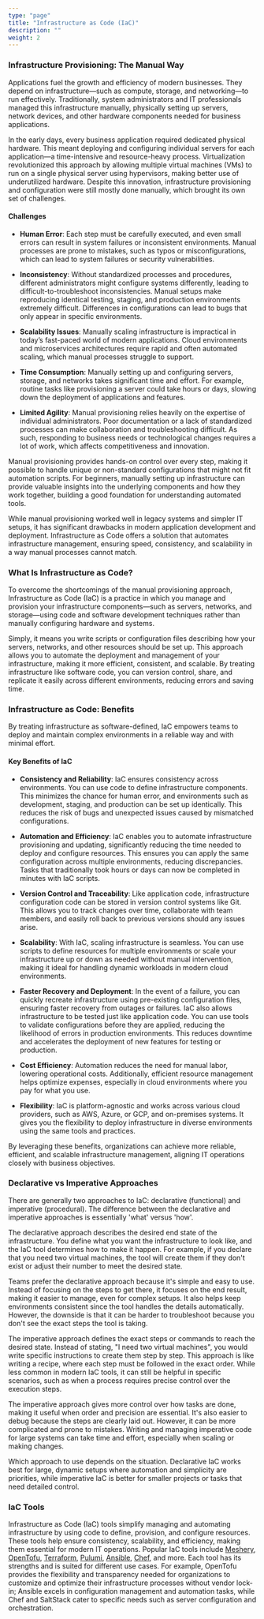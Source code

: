 ```yaml
---
type: "page"
title: "Infrastructure as Code (IaC)"
description: ""
weight: 2
---
```


### Infrastructure Provisioning: The Manual Way

Applications fuel the growth and efficiency of modern businesses. They depend on infrastructure—such as compute, storage, and networking—to run effectively. Traditionally, system administrators and IT professionals managed this infrastructure manually, physically setting up servers, network devices, and other hardware components needed for business applications.

In the early days, every business application required dedicated physical hardware. This meant deploying and configuring individual servers for each application—a time-intensive and resource-heavy process. Virtualization revolutionized this approach by allowing multiple virtual machines (VMs) to run on a single physical server using hypervisors, making better use of underutilized hardware. Despite this innovation, infrastructure provisioning and configuration were still mostly done manually, which brought its own set of challenges.

#### Challenges

- **Human Error**: Each step must be carefully executed, and even small errors can result in system failures or inconsistent environments. Manual processes are prone to mistakes, such as typos or misconfigurations, which can lead to system failures or security vulnerabilities.

- **Inconsistency**: Without standardized processes and procedures, different administrators might configure systems differently, leading to difficult-to-troubleshoot inconsistencies. Manual setups make reproducing identical testing, staging, and production environments extremely difficult. Differences in configurations can lead to bugs that only appear in specific environments.

- **Scalability Issues**: Manually scaling infrastructure is impractical in today’s fast-paced world of modern applications. Cloud environments and microservices architectures require rapid and often automated scaling, which manual processes struggle to support.

- **Time Consumption**: Manually setting up and configuring servers, storage, and networks takes significant time and effort. For example, routine tasks like provisioning a server could take hours or days, slowing down the deployment of applications and features.

- **Limited Agility**: Manual provisioning relies heavily on the expertise of individual administrators. Poor documentation or a lack of standardized processes can make collaboration and troubleshooting difficult. As such, responding to business needs or technological changes requires a lot of work, which affects competitiveness and innovation.

Manual provisioning provides hands-on control over every step, making it possible to handle unique or non-standard configurations that might not fit automation scripts. For beginners, manually setting up infrastructure can provide valuable insights into the underlying components and how they work together, building a good foundation for understanding automated tools.

While manual provisioning worked well in legacy systems and simpler IT setups, it has significant drawbacks in modern application development and deployment. Infrastructure as Code offers a solution that automates infrastructure management, ensuring speed, consistency, and scalability in a way manual processes cannot match.

### What Is Infrastructure as Code?

To overcome the shortcomings of the manual provisioning approach, Infrastructure as Code (IaC) is a practice in which you manage and provision your infrastructure components—such as servers, networks, and storage—using code and software development techniques rather than manually configuring hardware and systems.

Simply, it means you write scripts or configuration files describing how your servers, networks, and other resources should be set up. This approach allows you to automate the deployment and management of your infrastructure, making it more efficient, consistent, and scalable. By treating infrastructure like software code, you can version control, share, and replicate it easily across different environments, reducing errors and saving time.

### Infrastructure as Code: Benefits

By treating infrastructure as software-defined, IaC empowers teams to deploy and maintain complex environments in a reliable way and with minimal effort.

#### Key Benefits of IaC

- **Consistency and Reliability**: IaC ensures consistency across environments. You can use code to define infrastructure components. This minimizes the chance for human error, and environments such as development, staging, and production can be set up identically. This reduces the risk of bugs and unexpected issues caused by mismatched configurations.

- **Automation and Efficiency**: IaC enables you to automate infrastructure provisioning and updating, significantly reducing the time needed to deploy and configure resources. This ensures you can apply the same configuration across multiple environments, reducing discrepancies. Tasks that traditionally took hours or days can now be completed in minutes with IaC scripts.

- **Version Control and Traceability**: Like application code, infrastructure configuration code can be stored in version control systems like Git. This allows you to track changes over time, collaborate with team members, and easily roll back to previous versions should any issues arise.

- **Scalability**: With IaC, scaling infrastructure is seamless. You can use scripts to define resources for multiple environments or scale your infrastructure up or down as needed without manual intervention, making it ideal for handling dynamic workloads in modern cloud environments.

- **Faster Recovery and Deployment**: In the event of a failure, you can quickly recreate infrastructure using pre-existing configuration files, ensuring faster recovery from outages or failures. IaC also allows infrastructure to be tested just like application code. You can use tools to validate configurations before they are applied, reducing the likelihood of errors in production environments. This reduces downtime and accelerates the deployment of new features for testing or production.

- **Cost Efficiency**: Automation reduces the need for manual labor, lowering operational costs. Additionally, efficient resource management helps optimize expenses, especially in cloud environments where you pay for what you use.

- **Flexibility**: IaC is platform-agnostic and works across various cloud providers, such as AWS, Azure, or GCP, and on-premises systems. It gives you the flexibility to deploy infrastructure in diverse environments using the same tools and practices.

By leveraging these benefits, organizations can achieve more reliable, efficient, and scalable infrastructure management, aligning IT operations closely with business objectives.

### Declarative vs Imperative Approaches

There are generally two approaches to IaC: declarative (functional) and imperative (procedural). The difference between the declarative and imperative approaches is essentially 'what' versus 'how'.

The declarative approach describes the desired end state of the infrastructure. You define what you want the infrastructure to look like, and the IaC tool determines how to make it happen. For example, if you declare that you need two virtual machines, the tool will create them if they don't exist or adjust their number to meet the desired state.

Teams prefer the declarative approach because it's simple and easy to use. Instead of focusing on the steps to get there, it focuses on the end result, making it easier to manage, even for complex setups. It also helps keep environments consistent since the tool handles the details automatically. However, the downside is that it can be harder to troubleshoot because you don't see the exact steps the tool is taking.

The imperative approach defines the exact steps or commands to reach the desired state. Instead of stating, "I need two virtual machines", you would write specific instructions to create them step by step. This approach is like writing a recipe, where each step must be followed in the exact order. While less common in modern IaC tools, it can still be helpful in specific scenarios, such as when a process requires precise control over the execution steps.

The imperative approach gives more control over how tasks are done, making it useful when order and precision are essential. It's also easier to debug because the steps are clearly laid out. However, it can be more complicated and prone to mistakes. Writing and managing imperative code for large systems can take time and effort, especially when scaling or making changes.

Which approach to use depends on the situation. Declarative IaC works best for large, dynamic setups where automation and simplicity are priorities, while imperative IaC is better for smaller projects or tasks that need detailed control.

### IaC Tools

Infrastructure as Code (IaC) tools simplify managing and automating infrastructure by using code to define, provision, and configure resources. These tools help ensure consistency, scalability, and efficiency, making them essential for modern IT operations. Popular IaC tools include [Meshery](https://meshery.io/), [OpenTofu](https://opentofu.org/), [Terraform](https://developer.hashicorp.com/terraform), [Pulumi](https://www.pulumi.com/), [Ansible](https://www.redhat.com/en/ansible-collaborative?intcmp=7015Y000003t7aWQAQ), [Chef](https://www.chef.io/), and more. Each tool has its strengths and is suited for different use cases. For example, OpenTofu provides the flexibility and transparency needed for organizations to customize and optimize their infrastructure processes without vendor lock-in; Ansible excels in configuration management and automation tasks, while Chef and SaltStack cater to specific needs such as server configuration and orchestration.
